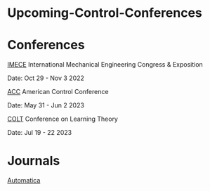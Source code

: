 # Upcoming-Control-Conferences


# Conferences

[IMECE](https://event.asme.org/IMECE) International Mechanical Engineering Congress & Exposition

Date: Oct 29 - Nov 3 2022

[ACC](https://acc2022.a2c2.org/) American Control Conference

Date: May 31 - Jun 2 2023

[COLT](https://learningtheory.org/colt2023/index.html) Conference on Learning Theory

Date: Jul 19 - 22 2023


# Journals

[Automatica](https://automatica-munich.com/en/)

